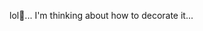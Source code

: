 lol🤣...
I'm thinking about how to decorate it...
<!---
Clout333/Clout333 is a ✨ special ✨ repository because its `README.md` (this file) appears on your GitHub profile.
You can click the Preview link to take a look at your changes.
--->
